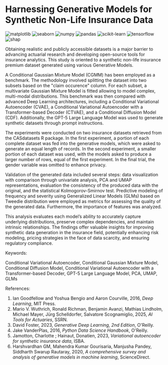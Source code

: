 # Harnessing Generative Models for Synthetic Non-Life Insurance Data

![matplotlib](https://img.shields.io/badge/matplotlib-3.10.0-green)
![seaborn](https://img.shields.io/badge/seaborn-0.13.1-yellow)
![numpy](https://img.shields.io/badge/numpy-2.0.2-blue)
![pandas](https://img.shields.io/badge/pandas-2.2.2-red)
![scikit-learn](https://img.shields.io/badge/scikitlearn-1.6.1-orange)
![tensorflow](https://img.shields.io/badge/tensorflow-2.18.0-brown)
![shap](https://img.shields.io/badge/shap-0.48.0-purple)

Obtaining realistic and publicly accessible datasets is a major barrier to advancing actuarial research and developing open-source tools for 
insurance analytics. This study is oriented to a synthetic non-life insurance premium dataset generated using various Generative Models.

A Conditional Gaussian Mixture Model (CGMM) has been employed as a benchmark. The methodology involved splitting the dataset into two subsets 
based on the "claim occurence" column. For each subset, a multivariate Gaussian Mixture Model is fitted allowing to model complex, 
multi-modal distributions. 
This benchmark was then compared with advanced Deep Learning architectures, including a Conditional Variational Autoencoder (CVAE), a Conditional 
Variational Autoencoder with a Transformer-based Decoder (CTVAE), and a Conditional Diffusion Model (CDF). Additionally, the GPT-5 Large Language Model 
was used to generate synthetic datasets through prompt instructions.

The experiments were conducted on two insurance datasets retrieved from the CASdatasets R package. In the first experiment, a portion of each complete 
dataset was fed into the generative models, which were asked to generate an equal length of records. In the second experiment, a smaller portion of 
each dataset was used, with the models asked to produce a larger number of rows, equal of the first experiment. In the final trial, the gender variable 
was omitted to enhance privacy.

Validation of the generated data included several steps: data visualization with comparison through univariate analysis, PCA and UMAP representations, 
evaluation the consistency of the produced data with the original, and the statistical Kolmogorov-Smirnov test. Predictive modeling of frequency and 
severity using Generalized Linear Models (GLMs) based on Tweedie distribution were employed as metrics for assessing the quality of the generated data. 
Furthermore, the importance of features was analyzed.

This analysis evaluates each model’s ability to accurately capture underlying distributions, preserve complex dependencies, and maintain intrinsic relationships. 
The findings offer valuable insights for improving synthetic data generation in the insurance field, potentially enhancing risk modeling, pricing strategies 
in the face of data scarcity, and ensuring regulatory compliance.

Keywords: 

Conditional Variational Autoencoder, Conditional Gaussian Mixture Model, Conditional Diffusion Model, Conditional Variational Autoencoder with a Transformer-based Decoder, 
GPT-5 Large Language Model, PCA, UMAP, GLMs

References: 

1. Ian Goodfellow and Yoshua Bengio and Aaron Courville, 2016, *Deep Learning*, MIT Press.
2. Mario V. Wuthrich, Ronald Richman, Benjamin Avanzi, Mathias Lindholm, Michael Mayer, Jürg Schelldorfer, Salvatore Scognamiglio, 2025, *AI Tools for Actuaries*, SSRN.
3. David Foster, 2023, *Generative Deep Learning, 2nd Edition*, O'Reilly.
4. Jake VanderPlas, 2016, *Python Data Science Handbook*, O'Reilly.
5. Jamotton, Charlotte ; Hainaut, Donatien, 2023, *Variational autoencoder for synthetic insurance data*, ISBA.
6. Harshvardhan GM, Mahendra Kumar Gourisaria, Manjusha Pandey, Siddharth Swarup Rautaray, 2020, *A comprehensive survey and analysis of generative models in machine learning*, ScienceDirect.

